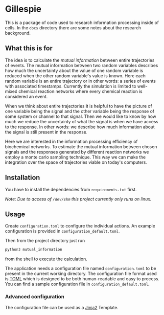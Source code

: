 # Gillespie

This is a package of code used to research information processing inside of cells. In
the `docs` directory there are some notes about the research background.

## What this is for

The idea is to calculate the *mutual information* between entire trajectories of
events. The mutual information between two random variables describes how much the
uncertainty about the value of one random variable is reduced when the other random
variable's value is known. Here each random variable is an entire trajectory or in other
words: a series of events with associated timestamps. Currently the simulation is
limited to well-mixed chemical reaction networks where every chemical reaction is
considered an event.

When we think about entire trajectories it is helpful to have the picture of one
variable being the signal and the other variable being the response of some system or
channel to that signal. Then we would like to know by how much we reduce the uncertainty
of what the signal is when we have access to the response. In other words: we describe
how much information about the signal is still present in the response.

Here we are interested in the information processing efficiency of biochemical networks.
To estimate the mutual information between chosen signals and the responses generated by
different reaction networks we employ a monte carlo sampling technique. This way we can
make the integration over the space of trajectories viable on today's computers.

## Installation

You have to install the dependencies from `requirements.txt` first.

*Note: Due to access of `/dev/shm` this project currently only runs on linux.*

## Usage

Create `configuration.toml` to configure the individual actions. An example
configuration is provided in `configuration_default.toml`.

Then from the project directory just run

```sh
python3 mutual_information
```

from the shell to execute the calculation.

The application needs a configuration file named `configuration.toml` to be present in
the current working directory. The configuration file format used is
[TOML](https://github.com/toml-lang/toml) which is designed to be both human-readable
and easy to process. You can find a sample configuration file in
`configuration_default.toml`.

### Advanced configuration

The configuration file can be used as a [Jinja2](https://palletsprojects.com/p/jinja/)
Template.

